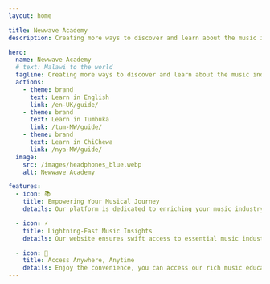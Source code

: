 ```yaml
---
layout: home

title: Newwave Academy
description: Creating more ways to discover and learn about the music industry.

hero:
  name: Newwave Academy
  # text: Malawi to the world
  tagline: Creating more ways to discover and learn about the music industry.
  actions:
    - theme: brand
      text: Learn in English
      link: /en-UK/guide/
    - theme: brand
      text: Learn in Tumbuka
      link: /tum-MW/guide/
    - theme: brand
      text: Learn in ChiChewa
      link: /nya-MW/guide/
  image:
    src: /images/headphones_blue.webp
    alt: Newwave Academy

features:
  - icon: 📚
    title: Empowering Your Musical Journey
    details: Our platform is dedicated to enriching your music industry knowledge, offering valuable resources to guide you through the intricate world of music and copyrights.

  - icon: ⚡
    title: Lightning-Fast Music Insights
    details: Our website ensures swift access to essential music industry knowledge. You can seamlessly navigate through our content.

  - icon: 📱
    title: Access Anywhere, Anytime
    details: Enjoy the convenience, you can access our rich music education and copyright knowledge. Install it, for offline access to resources, even when you're on the go.
---
```

<!-- <style>

:root {
  --vp-home-hero-image-background-image: linear-gradient(-45deg, violet , blue );
  
  --vp-home-hero-image-filter: blur(40px);
  
}

@media (min-width: 640px) {
  :root {
    --vp-home-hero-image-filter: blur(60px);
  }
}

@media (min-width: 960px) {
  :root {
    --vp-home-hero-image-filter: blur(80px);
  }
}
</style> -->
